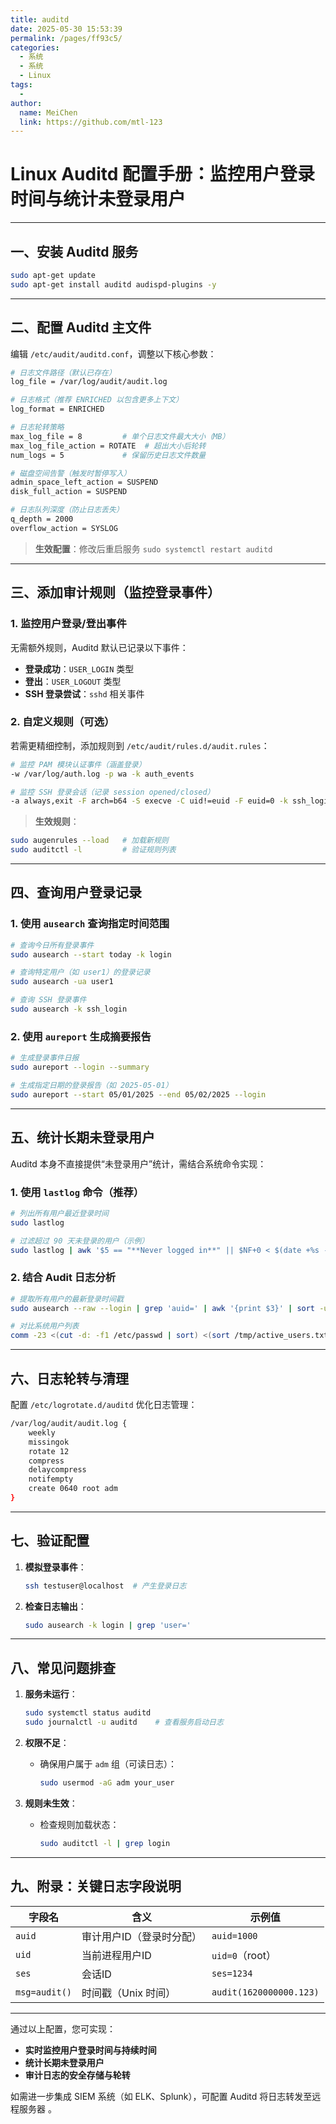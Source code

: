 ```yaml
---
title: auditd
date: 2025-05-30 15:53:39
permalink: /pages/ff93c5/
categories:
  - 系统
  - 系统
  - Linux
tags:
  -
author:
  name: MeiChen
  link: https://github.com/mtl-123
---
```



# Linux Auditd 配置手册：监控用户登录时间与统计未登录用户

---

## **一、安装 Auditd 服务**

```bash
sudo apt-get update
sudo apt-get install auditd audispd-plugins -y
```

---

## **二、配置 Auditd 主文件**

编辑 `/etc/audit/auditd.conf`，调整以下核心参数：

```bash
# 日志文件路径（默认已存在）
log_file = /var/log/audit/audit.log

# 日志格式（推荐 ENRICHED 以包含更多上下文）
log_format = ENRICHED

# 日志轮转策略
max_log_file = 8         # 单个日志文件最大大小（MB）
max_log_file_action = ROTATE  # 超出大小后轮转
num_logs = 5             # 保留历史日志文件数量

# 磁盘空间告警（触发时暂停写入）
admin_space_left_action = SUSPEND
disk_full_action = SUSPEND

# 日志队列深度（防止日志丢失）
q_depth = 2000
overflow_action = SYSLOG
```

> **生效配置**：修改后重启服务 `sudo systemctl restart auditd`

---

## **三、添加审计规则（监控登录事件）**

### **1. 监控用户登录/登出事件**

无需额外规则，Auditd 默认已记录以下事件：

- **登录成功**：`USER_LOGIN` 类型
- **登出**：`USER_LOGOUT` 类型
- **SSH 登录尝试**：`sshd` 相关事件

### **2. 自定义规则（可选）**

若需更精细控制，添加规则到 `/etc/audit/rules.d/audit.rules`：

```bash
# 监控 PAM 模块认证事件（涵盖登录）
-w /var/log/auth.log -p wa -k auth_events

# 监控 SSH 登录会话（记录 session opened/closed）
-a always,exit -F arch=b64 -S execve -C uid!=euid -F euid=0 -k ssh_login
```

> **生效规则**：

```bash
sudo augenrules --load   # 加载新规则
sudo auditctl -l         # 验证规则列表
```

---

## **四、查询用户登录记录**

### **1. 使用 `ausearch` 查询指定时间范围**

```bash
# 查询今日所有登录事件
sudo ausearch --start today -k login

# 查询特定用户（如 user1）的登录记录
sudo ausearch -ua user1

# 查询 SSH 登录事件
sudo ausearch -k ssh_login
```

### **2. 使用 `aureport` 生成摘要报告**

```bash
# 生成登录事件日报
sudo aureport --login --summary

# 生成指定日期的登录报告（如 2025-05-01）
sudo aureport --start 05/01/2025 --end 05/02/2025 --login
```

---

## **五、统计长期未登录用户**

Auditd 本身不直接提供“未登录用户”统计，需结合系统命令实现：

### **1. 使用 `lastlog` 命令（推荐）**

```bash
# 列出所有用户最近登录时间
sudo lastlog

# 过滤超过 90 天未登录的用户（示例）
sudo lastlog | awk '$5 == "**Never logged in**" || $NF+0 < $(date +%s -d "90 days ago") {print $1}'
```

### **2. 结合 Audit 日志分析**

```bash
# 提取所有用户的最新登录时间戳
sudo ausearch --raw --login | grep 'auid=' | awk '{print $3}' | sort -u > /tmp/active_users.txt

# 对比系统用户列表
comm -23 <(cut -d: -f1 /etc/passwd | sort) <(sort /tmp/active_users.txt)
```

---

## **六、日志轮转与清理**

配置 `/etc/logrotate.d/auditd` 优化日志管理：

```bash
/var/log/audit/audit.log {
    weekly
    missingok
    rotate 12
    compress
    delaycompress
    notifempty
    create 0640 root adm
}
```

---

## **七、验证配置**

1. **模拟登录事件**：

   ```bash
   ssh testuser@localhost  # 产生登录日志
   ```

2. **检查日志输出**：

   ```bash
   sudo ausearch -k login | grep 'user='
   ```

---

## **八、常见问题排查**

1. **服务未运行**：

   ```bash
   sudo systemctl status auditd
   sudo journalctl -u auditd    # 查看服务启动日志
   ```

2. **权限不足**：
   - 确保用户属于 `adm` 组（可读日志）：

     ```bash
     sudo usermod -aG adm your_user
     ```

3. **规则未生效**：
   - 检查规则加载状态：

     ```bash
     sudo auditctl -l | grep login
     ```

---

## **九、附录：关键日志字段说明**

| 字段名        | 含义                          | 示例值               |
|---------------|-------------------------------|----------------------|
| `auid`        | 审计用户ID（登录时分配）      | `auid=1000`          |
| `uid`         | 当前进程用户ID                | `uid=0`（root）      |
| `ses`         | 会话ID                        | `ses=1234`           |
| `msg=audit()` | 时间戳（Unix 时间）           | `audit(1620000000.123)` |

---

通过以上配置，您可实现：

- **实时监控用户登录时间与持续时间**
- **统计长期未登录用户**
- **审计日志的安全存储与轮转**

如需进一步集成 SIEM 系统（如 ELK、Splunk），可配置 Auditd 将日志转发至远程服务器 。
